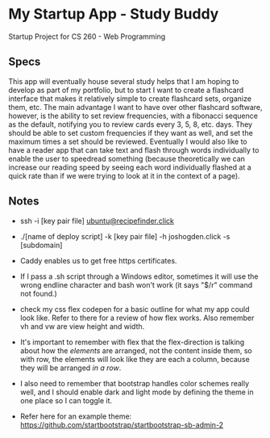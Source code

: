 # My Startup App - Study Buddy
Startup Project for CS 260 - Web Programming

## Specs
This app will eventually house several study helps that I am hoping to develop as part of my portfolio, but to start I
want to create a flashcard interface that makes it relatively simple to create flashcard sets, organize them, etc. The
main advantage I want to have over other flashcard software, however, is the ability to set review frequencies, with a
fibonacci sequence as the default, notifying you to review cards every 3, 5, 8, etc. days. They should be able to set
custom frequencies if they want as well, and set the maximum times a set should be reviewed.
Eventually I would also like to have a reader app that can take text and flash through words individually to enable the
user to speedread something (because theoretically we can increase our reading speed by seeing each word individually
flashed at a quick rate than if we were trying to look at it in the context of a page).

## Notes

- ssh -i [key pair file] ubuntu@recipefinder.click
- ./[name of deploy script] -k [key pair file] -h joshogden.click -s [subdomain]
- Caddy enables us to get free https certificates.
- If I pass a .sh script through a Windows editor, sometimes it will use the wrong endline character and bash won't
  work (it says "$/r" command not found.)
- check my css flex codepen for a basic outline for what my app could look like. Refer to there for a review of how flex
  works. Also remember vh and vw are view height and width.

- It's important to remember with flex that the flex-direction is talking about how the *elements* are arranged, not the
  content inside them, so with row, the elements will look like they are each a column, because they will be arranged
  *in a row*.

- I also need to remember that bootstrap handles color schemes really well, and I should enable dark and light mode by
  defining the theme in one place so I can toggle it.

- Refer here for an example theme: https://github.com/startbootstrap/startbootstrap-sb-admin-2